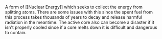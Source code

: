 A form of [[Nuclear Energy]] which seeks to collect the energy from splitting atoms. There are some issues with this since the spent fuel from this process takes thousands of years to decay and release harmful radiation in the meantime. The active core also can become a disaster if it isn't properly cooled since if a core melts down it is difficult and dangerous to contain. 